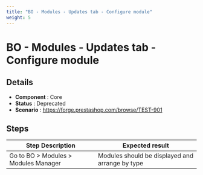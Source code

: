 ```yaml
---
title: "BO - Modules - Updates tab - Configure module"
weight: 5
---
```


# BO - Modules - Updates tab - Configure module
## Details
* **Component** : Core
* **Status** : Deprecated
* **Scenario** : https://forge.prestashop.com/browse/TEST-901

## Steps
| Step Description | Expected result |
| ----- | ----- |
| Go to BO > Modules > Modules Manager | Modules should be displayed and arrange by type |
